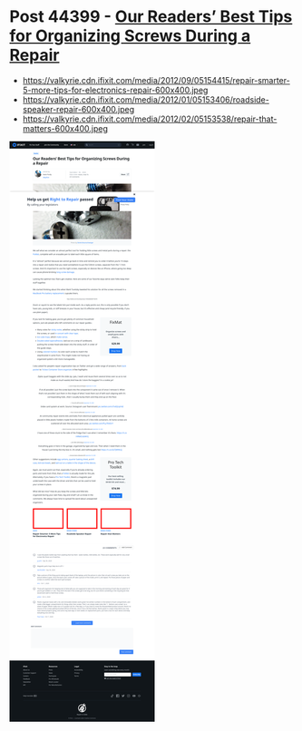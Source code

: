 # Post 44399 - [Our Readers&#8217; Best Tips for Organizing Screws During a Repair](https://www.ifixit.com/News/44399/our-readers-best-tips-for-organizing-screws-during-a-repair)

- https://valkyrie.cdn.ifixit.com/media/2012/09/05154415/repair-smarter-5-more-tips-for-electronics-repair-600x400.jpeg
- https://valkyrie.cdn.ifixit.com/media/2012/01/05153406/roadside-speaker-repair-600x400.jpeg
- https://valkyrie.cdn.ifixit.com/media/2012/02/05153538/repair-that-matters-600x400.jpeg

![screencap](screenshots/51e1d6e8-70aa-490f-9cf9-69c28a46546f.png)
